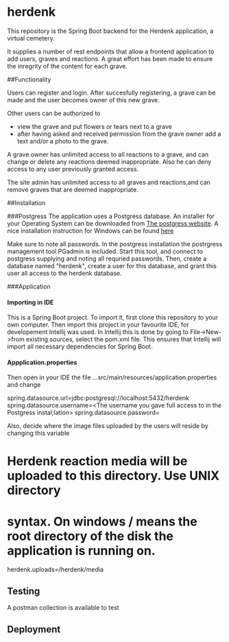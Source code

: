# herdenk

This repository is the Spring Boot backend for the Herdenk application, a virtual cemetery.

It supplies a number of rest endpoints that allow a frontend application to add users, graves
and reactions. A great effort has been made to ensure the inregrity of the content for each grave.

##Functionality

Users can register and login. After succesfully registering, a grave can be made and the user becomes 
owner of this new grave.

Other users can be authorized to 
- view the grave and put flowers or tears next to a grave
- after having asked and received permission from the grave owner
  add a text and/or a photo to the grave.

A grave owner has unlimited access to all reactions to a grave, and can change or delete any
reactions deemed inappropriate. Also he can deny access to any user previously granted access.

The site admin has unlimited access to all graves and reactions,and can remove graves that
are deemed inappropriate.

##Installation

###Postgress
The application uses a Postgress database. An installer for your Operating System can be downloaded 
from [The postgress website](https://www.postgresql.org/download/).
A nice installation instruction for Windows can be found [here](https://www.2ndquadrant.com/en/blog/pginstaller-install-postgresql/)

Make sure to note all passwords.
In the postgress installation the postrgress management tool PGadmin is included. Start this tool,
and connect to postgress supplying and noting all requried passwords.
Then, create a database named "herdenk", create a user for this database, and grant this user
all access to the herdenk database. 


###Application

#### Importing in IDE
This is a Spring Boot project. To import it, first clone this repository to your own computer.
Then import this project in your favourite IDE, for developement Intellij was used. In Intellij
this is done by going to File->New->from existing sources, select the pom.xml file. This ensures
that Intellij will import all necessary dependencies for Spring Boot.

#### Appplication.properties
Then open in your IDE the file ...src/main/resources/application.properties and change 

  spring.datasource.url=jdbc:postgresql://localhost:5432/herdenk
  spring.datasource.username=<The username you gave full access to in the Postgress instal;lation>
  spring.datasource.password=<The password of this user>

Also, decide where the image files uploaded by the users will reside by changing this variable

  # Herdenk reaction media will be uploaded to this directory. Use UNIX directory
  # syntax. On windows / means the root directory of the disk the application is running on.
  herdenk.uploads=/herdenk/media

## Testing

A postman collection is available to test 

## Deployment


  

